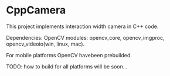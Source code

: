 # CppCamera
This project implements interaction width camera in C++ code.

Dependencies: OpenCV modules: opencv_core, opencv_imgproc, opencv_videoio(win, linux, mac).

For mobile platforms OpenCV havebeen prebuilded.


TODO: how to build for all platforms will be soon...
